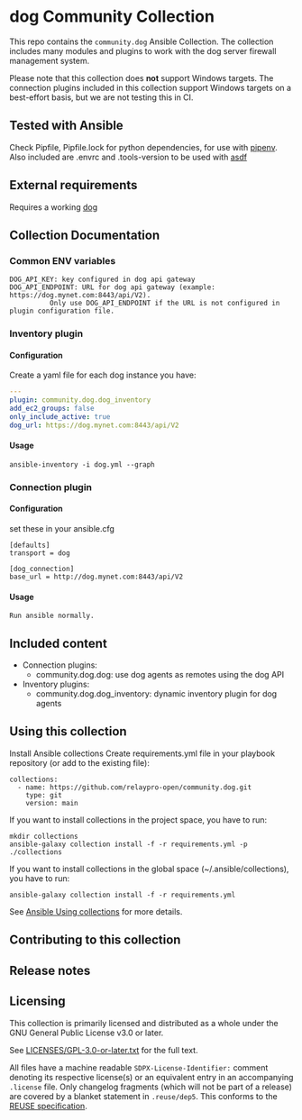 <!--
Copyright (c) Ansible Project
GNU General Public License v3.0+ (see LICENSES/GPL-3.0-or-later.txt or https://www.gnu.org/licenses/gpl-3.0.txt)
SPDX-License-Identifier: GPL-3.0-or-later
-->

# dog Community Collection

This repo contains the `community.dog` Ansible Collection. The collection includes many modules and plugins to work with the dog server firewall management system.

Please note that this collection does **not** support Windows targets. The connection plugins included in this collection support Windows targets on a best-effort basis, but we are not testing this in CI.

## Tested with Ansible

Check Pipfile, Pipfile.lock for python dependencies, for use with [pipenv](https://pipenv.pypa.io/). 
Also included are .envrc and .tools-version to be used with [asdf](https://asdf-vm.com/)

## External requirements

Requires a working [dog](https://relaypro-open.github.io/dog/)

## Collection Documentation

### Common ENV variables
	DOG_API_KEY: key configured in dog api gateway
	DOG_API_ENDPOINT: URL for dog api gateway (example: https://dog.mynet.com:8443/api/V2).  
			  Only use DOG_API_ENDPOINT if the URL is not configured in plugin configuration file.

### Inventory plugin

#### Configuration

Create a yaml file for each dog instance you have:

```yaml
---
plugin: community.dog.dog_inventory
add_ec2_groups: false
only_include_active: true
dog_url: https://dog.mynet.com:8443/api/V2
```

#### Usage

```
ansible-inventory -i dog.yml --graph
```

### Connection plugin

#### Configuration

set these in your ansible.cfg
```
[defaults]
transport = dog

[dog_connection]
base_url = http://dog.mynet.com:8443/api/V2
```

#### Usage

```
Run ansible normally.
```

## Included content

* Connection plugins:
  - community.dog.dog: use dog agents as remotes using the dog API
* Inventory plugins:
  - community.dog.dog_inventory: dynamic inventory plugin for dog agents

## Using this collection

Install Ansible collections
Create requirements.yml file in your playbook repository (or add to the existing file):

```
collections:
  - name: https://github.com/relaypro-open/community.dog.git
    type: git
    version: main
```

If you want to install collections in the project space, you have to run:

```
mkdir collections
ansible-galaxy collection install -f -r requirements.yml -p ./collections
```

If you want to install collections in the global space (~/.ansible/collections), you have to run:

```
ansible-galaxy collection install -f -r requirements.yml
```

See [Ansible Using collections](https://docs.ansible.com/ansible/latest/user_guide/collections_using.html) for more details.

## Contributing to this collection

## Release notes

## Licensing

This collection is primarily licensed and distributed as a whole under the GNU General Public License v3.0 or later.

See [LICENSES/GPL-3.0-or-later.txt](https://github.com/ansible-collections/community.dog/blob/main/COPYING) for the full text.

All files have a machine readable `SDPX-License-Identifier:` comment denoting its respective license(s) or an equivalent entry in an accompanying `.license` file. Only changelog fragments (which will not be part of a release) are covered by a blanket statement in `.reuse/dep5`. This conforms to the [REUSE specification](https://reuse.software/spec/).
